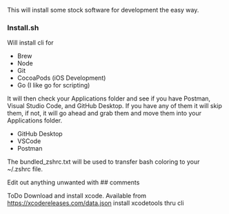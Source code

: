 This will install some stock software for development the easy way. 

<h3>Install.sh</h3>

Will install cli for

- Brew
- Node 
- Git
- CocoaPods (iOS Development)
- Go (I like go for scripting)

It will then check your Applications folder and see if you have Postman, Visual Studio Code, and GitHub Desktop.
If you have any of them it will skip them, if not, it will go ahead and grab them and move them into your Applications folder.

- GitHub Desktop
- VSCode
- Postman

The bundled_zshrc.txt will be used to transfer bash coloring to your ~/.zshrc file. 

Edit out anything unwanted with ## comments


ToDo
Download and install xcode. Available from https://xcodereleases.com/data.json
install xcodetools thru cli


